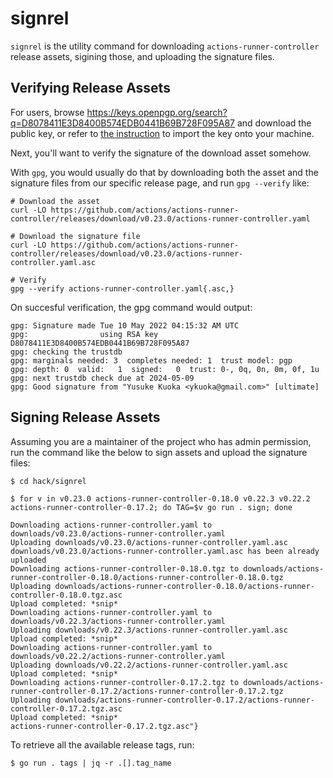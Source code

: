 # signrel

`signrel` is the utility command for downloading `actions-runner-controller` release assets, sigining those, and uploading the signature files.

## Verifying Release Assets

For users, browse https://keys.openpgp.org/search?q=D8078411E3D8400B574EDB0441B69B728F095A87 and download the public key, or refer to [the instruction](https://keys.openpgp.org/about/usage#gnupg-retrieve) to import the key onto your machine.

Next, you'll want to verify the signature of the download asset somehow.

With `gpg`, you would usually do that by downloading both the asset and the signature files from our specific release page, and run `gpg --verify` like:

```console
# Download the asset
curl -LO https://github.com/actions/actions-runner-controller/releases/download/v0.23.0/actions-runner-controller.yaml

# Download the signature file
curl -LO https://github.com/actions/actions-runner-controller/releases/download/v0.23.0/actions-runner-controller.yaml.asc

# Verify
gpg --verify actions-runner-controller.yaml{.asc,}
```

On succesful verification, the gpg command would output:

```
gpg: Signature made Tue 10 May 2022 04:15:32 AM UTC
gpg:                using RSA key D8078411E3D8400B574EDB0441B69B728F095A87
gpg: checking the trustdb
gpg: marginals needed: 3  completes needed: 1  trust model: pgp
gpg: depth: 0  valid:   1  signed:   0  trust: 0-, 0q, 0n, 0m, 0f, 1u
gpg: next trustdb check due at 2024-05-09
gpg: Good signature from "Yusuke Kuoka <ykuoka@gmail.com>" [ultimate]
```

## Signing Release Assets

Assuming you are a maintainer of the project who has admin permission, run the command like the below to sign assets and upload the signature files:

```console
$ cd hack/signrel

$ for v in v0.23.0 actions-runner-controller-0.18.0 v0.22.3 v0.22.2 actions-runner-controller-0.17.2; do TAG=$v go run . sign; done

Downloading actions-runner-controller.yaml to downloads/v0.23.0/actions-runner-controller.yaml
Uploading downloads/v0.23.0/actions-runner-controller.yaml.asc
downloads/v0.23.0/actions-runner-controller.yaml.asc has been already uploaded
Downloading actions-runner-controller-0.18.0.tgz to downloads/actions-runner-controller-0.18.0/actions-runner-controller-0.18.0.tgz
Uploading downloads/actions-runner-controller-0.18.0/actions-runner-controller-0.18.0.tgz.asc
Upload completed: *snip*
Downloading actions-runner-controller.yaml to downloads/v0.22.3/actions-runner-controller.yaml
Uploading downloads/v0.22.3/actions-runner-controller.yaml.asc
Upload completed: *snip*
Downloading actions-runner-controller.yaml to downloads/v0.22.2/actions-runner-controller.yaml
Uploading downloads/v0.22.2/actions-runner-controller.yaml.asc
Upload completed: *snip*
Downloading actions-runner-controller-0.17.2.tgz to downloads/actions-runner-controller-0.17.2/actions-runner-controller-0.17.2.tgz
Uploading downloads/actions-runner-controller-0.17.2/actions-runner-controller-0.17.2.tgz.asc
Upload completed: *snip*
actions-runner-controller-0.17.2.tgz.asc"}
```

To retrieve all the available release tags, run:

```
$ go run . tags | jq -r .[].tag_name
```
